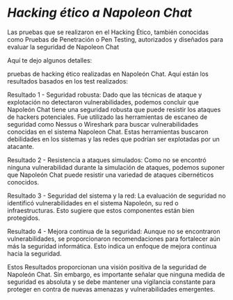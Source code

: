 # ***Hacking ético a Napoleon Chat*** 

Las pruebas que se realizaron en el Hacking Ético, también conocidas como Pruebas de Penetración o Pen Testing, autorizados y diseñados para evaluar la seguridad de Napoleon Chat 

 Aquí te dejo algunos detalles: 

 

pruebas de hacking ético realizadas en Napoleón Chat. Aquí están los resultados basados en los test realizados: 

Resultado 1 - Seguridad robusta: Dado que las técnicas de ataque y explotación no detectaron vulnerabilidades, podemos concluir que Napoleón Chat tiene una seguridad robusta que puede resistir los ataques de hackers potenciales. Fue utilizado las herramientas de escaneo de seguridad como Nessus o Wireshark para buscar vulnerabilidades conocidas en el sistema Napoleon Chat. Estas herramientas buscaron debilidades en los sistemas y las redes que podrían ser explotadas por un atacante. 

Resultado 2 - Resistencia a ataques simulados: Como no se encontró ninguna vulnerabilidad durante la simulación de ataques, podemos suponer que Napoleón Chat puede resistir una variedad de ataques cibernéticos conocidos. 

Resultado 3 - Seguridad del sistema y la red: La evaluación de seguridad no identificó vulnerabilidades en el sistema Napoleón, su red o infraestructuras. Esto sugiere que estos componentes están bien protegidos. 

Resultado 4 - Mejora continua de la seguridad: Aunque no se encontraron vulnerabilidades, se proporcionaron recomendaciones para fortalecer aún más la seguridad informática. Esto indica un enfoque de mejora continua hacia la seguridad. 

Estos Resultados proporcionan una visión positiva de la seguridad de Napoleón Chat. Sin embargo, es importante señalar que ninguna medida de seguridad es absoluta y se debe mantener una vigilancia constante para proteger en contra de nuevas amenazas y vulnerabilidades emergentes.  

 
